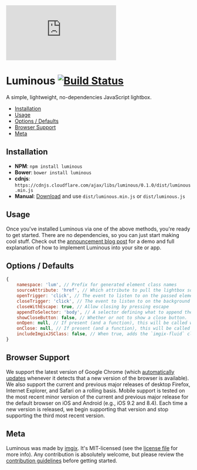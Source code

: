 ![imgix logo](https://assets.imgix.net/imgix-logo-web-2014.pdf?page=2&fm=png&w=200&h=200)

# Luminous [![Build Status](https://travis-ci.org/imgix/luminous.svg?branch=master)](https://travis-ci.org/imgix/luminous)

A simple, lightweight, no-dependencies JavaScript lightbox.

* [Installation](#installation)
* [Usage](#usage)
* [Options / Defaults](#options-defaults)
* [Browser Support](#browser-support)
* [Meta](#meta)


<a name="installation"></a>
## Installation

* **NPM**: `npm install luminous`
* **Bower**: `bower install luminous`
* **cdnjs**: `https://cdnjs.cloudflare.com/ajax/libs/luminous/0.1.0/dist/luminous.min.js`
* **Manual**: [Download](https://github.com/imgix/luminous/archive/master.zip) and use `dist/luminous.min.js` or `dist/luminous.js`


<a name="usage"></a>
## Usage

Once you've installed Luminous via one of the above methods, you're ready to get started. There are no dependencies, so you can just start making cool stuff. Check out the [announcement blog post](http://blog.imgix.com/TODO) for a demo and full explanation of how to implement Luminous into your site or app.


<a name="options-defaults"></a>
## Options / Defaults

``` javascript
{
	namespace: 'lum', // Prefix for generated element class names
	sourceAttribute: 'href', // Which attribute to pull the lightbox source from
	openTrigger: 'click', // The event to listen to on the passed element that triggers opening
	closeTrigger: 'click', // The event to listen to on the background element that triggers closing
	closeWithEscape: true, // Allow closing by pressing escape
	appendToSelector: 'body', // A selector defining what to append the lightbox element to
	showCloseButton: false, // Whether or not to show a close button.
	onOpen: null, // If present (and a function), this will be called whenver the lightbox is opened
	onClose: null, // If present (and a function), this will be called whenver the lightbox is closed
	includeImgixJSClass: false, // When true, adds the `imgix-fluid` class to the `img` inside the lightbox, for easy compatibility with imgix.js
}
```


<a name="browser-support"></a>
## Browser Support

We support the latest version of Google Chrome (which [automatically updates](https://support.google.com/chrome/answer/95414) whenever it detects that a new version of the browser is available). We also support the current and previous major releases of desktop Firefox, Internet Explorer, and Safari on a rolling basis. Mobile support is tested on the most recent minor version of the current and previous major release for the default browser on iOS and Android (e.g., iOS 9.2 and 8.4). Each time a new version is released, we begin supporting that version and stop supporting the third most recent version.


<a name="meta"></a>
## Meta

Luminous was made by [imgix](http://imgix.com). It's MIT-licensed (see the [license file](https://github.com/imgix/luminous/blob/master/license.md) for more info). Any contribution is absolutely welcome, but please review the [contribution guidelines](https://github.com/imgix/luminous/blob/master/contributing.md) before getting started.
